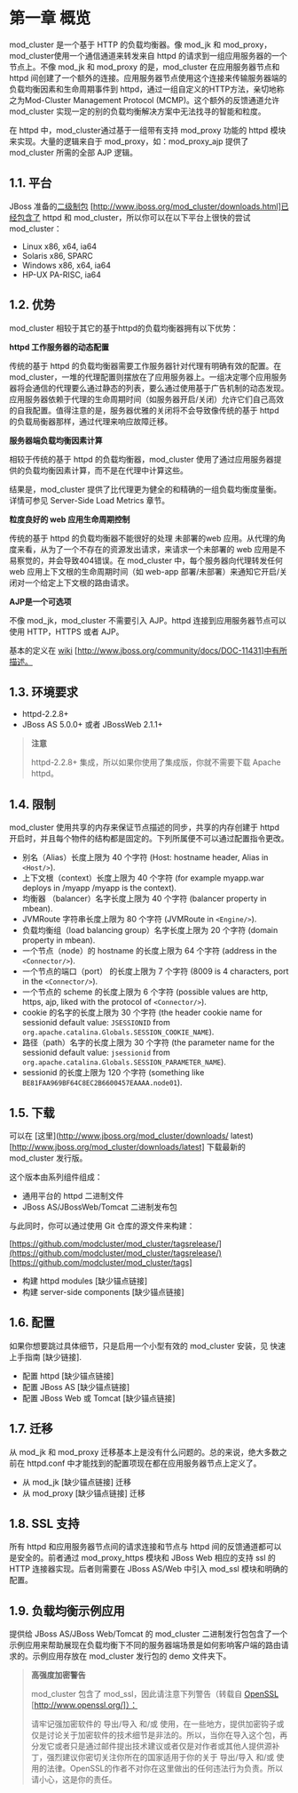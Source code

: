 # 第一章 概览

mod_cluster 是一个基于 HTTP 的负载均衡器。像 mod_jk 和 mod_proxy，mod_cluster使用一个通信通道来转发来自 httpd 的请求到一组应用服务器的一个节点上。不像 mod_jk 和 mod_proxy 的是，mod_cluster 在应用服务器节点和 httpd 间创建了一个额外的连接。应用服务器节点使用这个连接来传输服务器端的负载均衡因素和生命周期事件到 httpd，通过一组自定义的HTTP方法，亲切地称之为Mod-Cluster Management Protocol (MCMP)。这个额外的反馈通道允许 mod_cluster 实现一定的别的负载均衡解决方案中无法找寻的智能和粒度。

在 httpd 中，mod_cluster通过基于一组带有支持 mod_proxy 功能的 httpd 模块来实现。大量的逻辑来自于 mod_proxy，如：mod_proxy_ajp 提供了 mod_cluster 所需的全部 AJP 逻辑。

## 1.1. 平台

JBoss 准备的[二级制包](http://www.jboss.org/mod_cluster/downloads.html) [http://www.jboss.org/mod_cluster/downloads.html]已经包含了 httpd 和 mod_cluster，所以你可以在以下平台上很快的尝试 mod_cluster：

* Linux x86, x64, ia64
* Solaris x86, SPARC
* Windows x86, x64, ia64
* HP-UX PA-RISC, ia64

## 1.2. 优势

mod_cluster 相较于其它的基于httpd的负载均衡器拥有以下优势：

**httpd 工作服务器的动态配置**

传统的基于 httpd 的负载均衡器需要工作服务器针对代理有明确有效的配置。在 mod_cluster，一堆的代理配置则摆放在了应用服务器上。一组决定哪个应用服务器将会通信的代理要么通过静态的列表，要么通过使用基于广告机制的动态发现。应用服务器依赖于代理的生命周期时间（如服务器开启/关闭）允许它们自己高效的自我配置。值得注意的是，服务器优雅的关闭将不会导致像传统的基于 httpd 的负载局衡器那样，通过代理来响应故障迁移。

**服务器端负载均衡因素计算**

相较于传统的基于 httpd 的负载均衡器，mod_cluster 使用了通过应用服务器提供的负载均衡因素计算，而不是在代理中计算这些。

结果是，mod_cluster 提供了比代理更为健全的和精确的一组负载均衡度量衡。详情可参见 Server-Side Load Metrics 章节。

**粒度良好的 web 应用生命周期控制**

传统的基于 httpd 的负载均衡器不能很好的处理 未部署的web 应用。从代理的角度来看，从为了一个不存在的资源发出请求，来请求一个未部署的 web 应用是不易察觉的，并会导致404错误。在 mod_cluster 中，每个服务器向代理转发任何 web 应用上下文根的生命周期时间（如 web-app 部署/未部署）来通知它开启/关闭对一个给定上下文根的路由请求。

**AJP是一个可选项**

不像 mod_jk，mod_cluster 不需要引入 AJP。httpd 连接到应用服务器节点可以使用 HTTP，HTTPS 或者 AJP。

基本的定义在 [wiki](http://www.jboss.org/community/docs/DOC-11431) [http://www.jboss.org/community/docs/DOC-11431]中有所描述。

## 1.3. 环境要求

* httpd-2.2.8+
* JBoss AS 5.0.0+ 或者 JBossWeb 2.1.1+


> **注意**
> 
> httpd-2.2.8+ 集成，所以如果你使用了集成版，你就不需要下载 Apache httpd。

## 1.4. 限制

mod_cluster 使用共享的内存来保证节点描述的同步，共享的内存创建于 httpd 开启时，并且每个物件的结构都是固定的。下列所属便不可以通过配置指令更改。

* 别名（Alias）长度上限为 40 个字符 (Host: hostname header, Alias in ```<Host/>```).
* 上下文根（context）长度上限为 40 个字符 (for example myapp.war deploys in /myapp /myapp is the context).
* 均衡器 （balancer）名字长度上限为 40 个字符 (balancer property in mbean).
* JVMRoute 字符串长度上限为 80 个字符 (JVMRoute in ```<Engine/>```).
* 负载均衡组（load balancing group）名字长度上限为 20 个字符 (domain property in mbean).
* 一个节点（node）的 hostname 的长度上限为 64 个字符 (address in the ```<Connector/>```).
* 一个节点的端口（port） 的长度上限为 7 个字符 (8009 is 4 characters, port in the ```<Connector/>```).
* 一个节点的 scheme 的长度上限为 6 个字符 (possible values are http, https, ajp, liked with the protocol of ```<Connector/>```).
* cookie 的名字的长度上限为 30 个字符 (the header cookie name for sessionid default value: ```JSESSIONID``` from ```org.apache.catalina.Globals.SESSION_COOKIE_NAME```).
* 路径（path）名字的长度上限为 30 个字符 (the parameter name for the sessionid default value: ```jsessionid``` from ```org.apache.catalina.Globals.SESSION_PARAMETER_NAME```).
* sessionid 的长度上限为 120 个字符 (something like ```BE81FAA969BF64C8EC2B6600457EAAAA.node01```).

## 1.5. 下载

可以在 [这里](http://www.jboss.org/mod_cluster/downloads/ latest) [http://www.jboss.org/mod_cluster/downloads/latest] 下载最新的 mod_cluster 发行版。

这个版本由系列组件组成：

* 通用平台的 httpd 二进制文件
* JBoss AS/JBossWeb/Tomcat 二进制发布包

与此同时，你可以通过使用 Git 仓库的源文件来构建：

[https://github.com/modcluster/mod_cluster/tagsrelease/](https://github.com/modcluster/mod_cluster/tagsrelease/) [https://github.com/modcluster/mod_cluster/tags]

* 构建 httpd modules [缺少锚点链接]
* 构建 server-side components [缺少锚点链接]

## 1.6. 配置

如果你想要跳过具体细节，只是启用一个小型有效的 mod_cluster 安装，见 快速上手指南 [缺少链接].

* 配置 httpd [缺少锚点链接]
* 配置 JBoss AS [缺少锚点链接]
* 配置 JBoss Web 或 Tomcat [缺少锚点链接]

## 1.7. 迁移

从 mod_jk 和 mod_proxy 迁移基本上是没有什么问题的。总的来说，绝大多数之前在 httpd.conf 中才能找到的配置项现在都在应用服务器节点上定义了。

* 从 mod_jk [缺少锚点链接] 迁移
* 从 mod_proxy [缺少锚点链接] 迁移

## 1.8. SSL 支持

所有 httpd 和应用服务器节点间的请求连接和节点与 httpd 间的反馈通道都可以是安全的。前者通过 mod_proxy_https 模块和 JBoss Web 相应的支持 ssl 的 HTTP 连接器实现。后者则需要在 JBoss AS/Web 中引入 mod_ssl 模块和明确的配置。

## 1.9. 负载均衡示例应用

提供给 JBoss AS/JBoss Web/Tomcat 的 mod_cluster 二进制发行包包含了一个示例应用来帮助展现在负载均衡下不同的服务器端场景是如何影响客户端的路由请求的。示例应用存放在 mod_cluster 发行包的 demo 文件夹下。

> **高强度加密警告**
> 
> mod_cluster 包含了 mod_ssl，因此请注意下列警告（转载自 [OpenSSL](http://www.openssl.org/) [http://www.openssl.org/]）：
> 
> 请牢记强加密软件的 导出/导入 和/或 使用，在一些地方，提供加密钩子或仅是讨论关于加密软件的技术细节是非法的。所以，当你在导入这个包，再分发它或者只是通过邮件提出技术建议或者仅是对作者或其他人提供源补丁，强烈建议你密切关注你所在的国家适用于你的关于 导出/导入 和/或 使用的法律。OpenSSL的作者不对你在这里做出的任何违法行为负责。所以请小心，这是你的责任。



